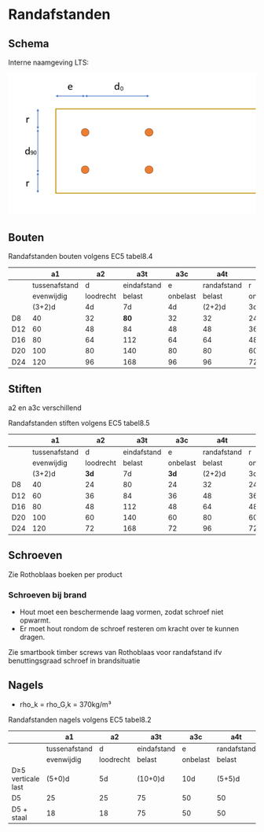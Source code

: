 # Randafstanden

## Schema

Interne naamgeving LTS:

![schema](randAfstandenSchema.png "schema")

## Bouten

Randafstanden bouten volgens EC5 tabel8.4

|     | a1            | a2        | a3t         | a3c      | a4t         | a4c |
| --- | ---           | ---       | ---         | ---      | ---         | --- |
|     | tussenafstand | d         | eindafstand | e        | randafstand | r |
|     | evenwijdig    | loodrecht | belast      | onbelast | belast      | onbelast |
|     | (3+2)d        | 4d        | 7d          | 4d       | (2+2)d      | 3d |
| D8  | 40            | 32        | **80**      | 32       | 32          | 24 |
| D12 | 60            | 48        | 84          | 48       | 48          | 36 |
| D16 | 80            | 64        | 112         | 64       | 64          | 48 |
| D20 | 100           | 80        | 140         | 80       | 80          | 60 |
| D24 | 120           | 96        | 168         | 96       | 96          | 72 |

## Stiften

a2 en a3c verschillend

Randafstanden stiften volgens EC5 tabel8.5

|     | a1            | a2        | a3t         | a3c      | a4t         | a4c |
| --- | ---           | ---       | ---         | ---      | ---         | --- |
|     | tussenafstand | d         | eindafstand | e        | randafstand | r |
|     | evenwijdig    | loodrecht | belast      | onbelast | belast      | onbelast |
|     | (3+2)d        | **3d**    | 7d          | **3d**   | (2+2)d      | 3d |
| D8  | 40            | 24        | 80          | 24       | 32          | 24 |
| D12 | 60            | 36        | 84          | 36       | 48          | 36 |
| D16 | 80            | 48        | 112         | 48       | 64          | 48 |
| D20 | 100           | 60        | 140         | 60       | 80          | 60 |
| D24 | 120           | 72        | 168         | 72       | 96          | 72 |


## Schroeven

Zie Rothoblaas boeken per product

### Schroeven bij brand

- Hout moet een beschermende laag vormen, zodat schroef niet opwarmt.
- Er moet hout rondom de schroef resteren om kracht over te kunnen dragen.

Zie smartbook timber screws van Rothoblaas voor randafstand ifv benuttingsgraad schroef in brandsituatie

## Nagels

- rho_k = rho_G,k = 370kg/m³

Randafstanden nagels volgens EC5 tabel8.2

|  | a1 | a2 | a3t | a3c | a4t | a4c |
| --- | --- | --- | --- | --- | --- | --- |
|  | tussenafstand | d | eindafstand  | e | randafstand | r |
|  | evenwijdig | loodrecht | belast | onbelast | belast | onbelast |
| D≥5 verticale last | (5+0)d | 5d | (10+0)d | 10d | (5+5)d | 5d |
| D5 | 25 | 25 | 75 | 50 | 50 | 25 |
| D5 + staal | 18 | 18 | 75 | 50 | 50 | 25 |
